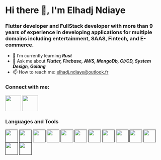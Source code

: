 # Hi there 👋, I'm Elhadj Ndiaye

### Flutter developer and FullStack developer with more than 9 years of experience in developing applications for multiple domains including entertainment, SAAS, Fintech, and E-commerce.

- 🌱 I’m currently learning ***Rust***
- 💬 Ask me about ***Flutter, Firebase, AWS, MongoDb, CI/CD, System Design, Golang***
- 📫 How to reach me: [elhadj.ndiaye@outlook.fr](elhadj.ndiaye@outlook.fr)

### Connect with me:

<a href="https://www.linkedin.com/in/el-hadj-mamadou-ndiaye/" target="blank"><img align="center" src="https://cdn-icons-png.flaticon.com/512/174/174857.png" height="50" /></a>     <a href="https://leetcode.com/elou95/" target="blank"><img align="center" src="https://iconape.com/wp-content/files/jf/122399/png/LeetCode_logo_white_no_text.png" height="50" /></a>



### Languages and Tools

<a href="" target="blank"><img align="center" src="https://storage.googleapis.com/cms-storage-bucket/4fd5520fe28ebf839174.svg" height="40" /></a>  <a href="" target="blank"><img align="center" src="https://upload.wikimedia.org/wikipedia/commons/5/5c/AWS_Simple_Icons_AWS_Cloud.svg" height="40" /></a> <a href="" target="blank"><img align="center" src="https://cdn.icon-icons.com/icons2/2415/PNG/512/mongodb_original_wordmark_logo_icon_146425.png" height="40" /></a>  <a href="" target="blank"><img align="center" src="https://www.svgrepo.com/show/303600/typescript-logo.svg" height="40" /></a>  <a href="" target="blank"><img align="center" src="https://www.padok.fr/hubfs/Website%202021/Illustrations/google-padok.png" height="40" /></a>  <a href="" target="blank"><img align="center" src="https://firebase.google.com/static/images/brand-guidelines/logo-vertical.png" height="40" /></a> <a href="" target="blank"><img align="center" src="https://avatars.githubusercontent.com/u/53334409?s=200&v=4" height="40" /></a> <a href="" target="blank"><img align="center" src="https://cdn.icon-icons.com/icons2/2415/PNG/512/javascript_original_logo_icon_146455.png" height="40" /></a> <a href="" target="blank"><img align="center" src="https://upload.wikimedia.org/wikipedia/commons/d/d9/Node.js_logo.svg" height="40" /></a>  <a href="" target="blank"><img align="center" src="https://cdn.icon-icons.com/icons2/3053/PNG/512/graphql_playground_macos_bigsur_icon_190105.png" height="40" /></a>  <a href="" target="blank"><img align="center" src="https://upload.wikimedia.org/wikipedia/commons/3/3f/Git_icon.svg" height="40" /></a>  <a href="" target="blank"><img align="center" src="https://cdn-icons-png.flaticon.com/512/5969/5969059.png" height="40" /></a>  <a href="" target="blank"><img align="center" src="https://user-images.githubusercontent.com/2676579/34940598-17cc20f0-f9be-11e7-8c6d-f0190d502d64.png" height="40" /></a>

























<!--
**elouboy/elouboy** is a ✨ _special_ ✨ repository because its `README.md` (this file) appears on your GitHub profile.

Here are some ideas to get you started:

- 🔭 I’m currently working on ...
- 🌱 I’m currently learning ...
- 👯 I’m looking to collaborate on ...
- 🤔 I’m looking for help with ...
- 💬 Ask me about ...
- 📫 How to reach me: ...
- 😄 Pronouns: ...
- ⚡ Fun fact: ...
-->
